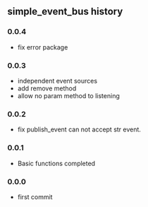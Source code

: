 ## simple_event_bus history

### 0.0.4

* fix error package

### 0.0.3

* independent event sources
* add remove method
* allow no param method to listening

### 0.0.2

* fix publish_event can not accept str event.

### 0.0.1

* Basic functions completed

### 0.0.0

* first commit
